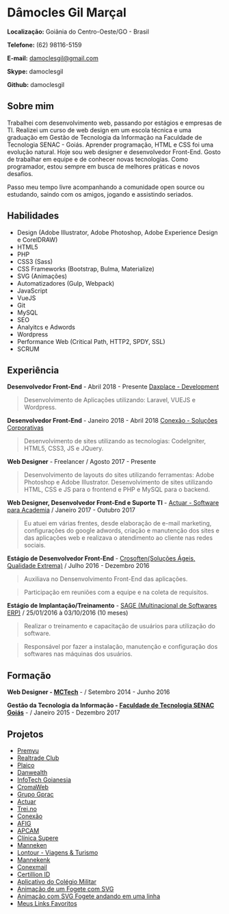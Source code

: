 # Dâmocles Gil Marçal

**Localização:** Goiânia do Centro-Oeste/GO - Brasil

**Telefone:** (62) 98116-5159

**E-mail:** damoclesgil@gmail.com

**Skype:** damoclesgil

**Github:** damoclesgil

## Sobre mim

Trabalhei com  desenvolvimento web, passando por estágios e empresas de TI. Realizei um curso de web design em um escola técnica e uma graduação em Gestão de Tecnologia da Informação na Faculdade de Tecnologia SENAC - Goiás. Aprender programação, HTML e CSS foi uma evolução natural. Hoje sou web designer e desenvolvedor Front-End. Gosto de trabalhar em equipe e de conhecer novas tecnologias. Como programador, estou sempre em busca de melhores práticas e novos desafios.

Passo meu tempo livre acompanhando a comunidade open source ou estudando, saindo com os amigos, jogando e assistindo seriados.

## Habilidades

- Design (Adobe Illustrator, Adobe Photoshop, Adobe Experience Design e CorelDRAW)
- HTML5
- PHP
- CSS3 (Sass)
- CSS Frameworks (Bootstrap, Bulma, Materialize)
- SVG (Animações)
- Automatizadores (Gulp, Webpack)
- JavaScript
- VueJS
- Git
- MySQL
- SEO
- Analyitcs e Adwords
- Wordpress
- Performance Web (Critical Path, HTTP2, SPDY, SSL)
- SCRUM

## Experiência

**Desenvolvedor Front-End** - Abril 2018 - Presente [Daxplace - Development](https://daxplace.com/)

> Desenvolvimento de Aplicações utilizando: Laravel, VUEJS e Wordpress.

**Desenvolvedor Front-End** - Janeiro 2018 - Abril 2018 [Conexão - Soluções Corporativas](http://conexaoproweb.com.br/site/)

> Desenvolvimento de sites utilizando as tecnologias: CodeIgniter, HTML5, CSS3, JS e JQuery.

**Web Designer** - Freelancer / Agosto 2017 - Presente

> Desenvolvimento de layouts do sites utilizando ferramentas: Adobe Photoshop e Adobe Illustrator.
> Desenvolvimento de sites utilizando HTML, CSS e JS para o frontend e PHP e MySQL para o backend.

**Web Designer, Desenvolvedor Front-End e Suporte TI** - [Actuar - Software para Academia](https://actuar.com) / Janeiro 2017 - Outubro 2017

> Eu atuei em várias frentes, desde elaboração de e-mail marketing, configurações do google adwords, criação e manutenção dos sites e das aplicações web e realizava o atendimento ao cliente nas redes sociais.

**Estágio de Desenvolvedor Front-End** - [Crosoften(Soluções Ágeis, Qualidade Extrema)](https://crosoften.com/) / Julho 2016 - Dezembro 2016

> Auxiliava no Densenvolvimento Front-End das aplicações.

> Participação em reuniões com a equipe e na coleta de requisitos.

**Estágio de Implantação/Treinamento** - [SAGE (Multinacional de Softwares ERP)](http://www.sage.com/) / 25/01/2016 à 03/10/2016 (10 meses)

> Realizar o treinamento e capacitação de usuários para utilização do software.

> Responsável por fazer a instalação, manutenção e configuração dos softwares nas máquinas dos usuários.

## Formação

**Web Designer - [MCTech](http://mctechgoiania.com.br/)** - / Setembro 2014 - Junho 2016

**Gestão da Tecnologia da Informação - [Faculdade de Tecnologia SENAC Goiás](https://www.go.senac.br/portal/)** - / Janeiro 2015 - Dezembro 2017

## Projetos

- [Premyu](https://premyu.com/) 
- [Realtrade Club](http://realtradeclub.com/dev)
- [Plaico](https://plaico.com/)
- [Danwealth](https://danwealth.com/dev/)
- [InfoTech Goianesia](https://infotechgoianesia.com.br)
- [CromaWeb](https://cromaweb.com.br/)
- [Grupo Gprac](https://grupogprac.com.br/)
- [Actuar](https://actuar.com)
- [Trei.no](http://trei.no/)
- [Conexão](https://conexaopro.com.br/site/)
- [AFIG](https://afig.actuar.com/)
- [APCAM](https://apcam.org.br/home)
- [Clínica Supere](http://supereador.com.br/Home)
- [Manneken](http://mannekentravel.com/)
- [Lontour - Viagens & Turismo](http://www.lontourviagens.com.br/)
- [Mannekenk](http://mannekentravel.com.br/)
- [Conexmail](http://conexmail.com.br/)
- [Certillion ID](https://certillionid.com/)
- [Aplicativo do Colégio Militar](https://play.google.com/store/apps/details?id=io.fpm)
- [Animação de um Fogete com SVG](https://codepen.io/damoclesgil/full/eGWrdq/)
- [Animação com SVG Fogete andando em uma linha](https://codepen.io/damoclesgil/full/Nadazg/)
- [Meus Links Favoritos](https://github.com/damoclesgil/favorites-links)
